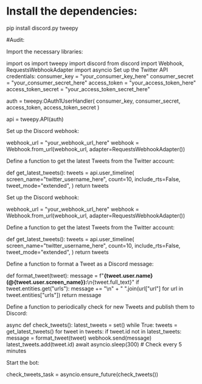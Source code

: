 # Install the dependencies:

pip install discord.py tweepy

#Audit:

Import the necessary libraries:

import os
import tweepy
import discord
from discord import Webhook, RequestsWebhookAdapter
import asyncio
Set up the Twitter API credentials:
consumer_key = "your_consumer_key_here"
consumer_secret = "your_consumer_secret_here"
access_token = "your_access_token_here"
access_token_secret = "your_access_token_secret_here"

auth = tweepy.OAuth1UserHandler(
    consumer_key, consumer_secret, access_token, access_token_secret
)

api = tweepy.API(auth)

Set up the Discord webhook:

webhook_url = "your_webhook_url_here"
webhook = Webhook.from_url(webhook_url, adapter=RequestsWebhookAdapter())

Define a function to get the latest Tweets from the Twitter account:

def get_latest_tweets():
    tweets = api.user_timeline(
        screen_name="twitter_username_here",
        count=10,
        include_rts=False,
        tweet_mode="extended",
    )
    return tweets

Set up the Discord webhook:

webhook_url = "your_webhook_url_here"
webhook = Webhook.from_url(webhook_url, adapter=RequestsWebhookAdapter())

Define a function to get the latest Tweets from the Twitter account:

def get_latest_tweets():
    tweets = api.user_timeline(
        screen_name="twitter_username_here",
        count=10,
        include_rts=False,
        tweet_mode="extended",
    )
    return tweets

Define a function to format a Tweet as a Discord message:

def format_tweet(tweet):
    message = f"**{tweet.user.name} (@{tweet.user.screen_name}):**\n{tweet.full_text}"
    if tweet.entities.get("urls"):
        message += "\n" + " ".join(url["url"] for url in tweet.entities["urls"])
    return message 

Define a function to periodically check for new Tweets and publish them to Discord:

async def check_tweets():
    latest_tweets = set()
    while True:
        tweets = get_latest_tweets()
        for tweet in tweets:
            if tweet.id not in latest_tweets:
                message = format_tweet(tweet)
                webhook.send(message)
                latest_tweets.add(tweet.id)
        await asyncio.sleep(300) # Check every 5 minutes

Start the bot:

check_tweets_task = asyncio.ensure_future(check_tweets())

